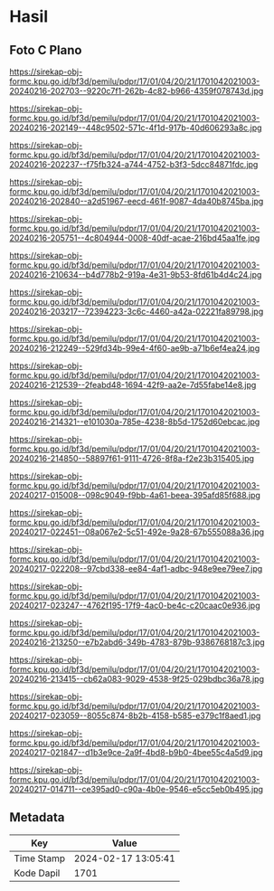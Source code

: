 # Hasil

## Foto C Plano

https://sirekap-obj-formc.kpu.go.id/bf3d/pemilu/pdpr/17/01/04/20/21/1701042021003-20240216-202703--9220c7f1-262b-4c82-b966-4359f078743d.jpg

https://sirekap-obj-formc.kpu.go.id/bf3d/pemilu/pdpr/17/01/04/20/21/1701042021003-20240216-202149--448c9502-571c-4f1d-917b-40d606293a8c.jpg

https://sirekap-obj-formc.kpu.go.id/bf3d/pemilu/pdpr/17/01/04/20/21/1701042021003-20240216-202237--f75fb324-a744-4752-b3f3-5dcc84871fdc.jpg

https://sirekap-obj-formc.kpu.go.id/bf3d/pemilu/pdpr/17/01/04/20/21/1701042021003-20240216-202840--a2d51967-eecd-461f-9087-4da40b8745ba.jpg

https://sirekap-obj-formc.kpu.go.id/bf3d/pemilu/pdpr/17/01/04/20/21/1701042021003-20240216-205751--4c804944-0008-40df-acae-216bd45aa1fe.jpg

https://sirekap-obj-formc.kpu.go.id/bf3d/pemilu/pdpr/17/01/04/20/21/1701042021003-20240216-210634--b4d778b2-919a-4e31-9b53-8fd61b4d4c24.jpg

https://sirekap-obj-formc.kpu.go.id/bf3d/pemilu/pdpr/17/01/04/20/21/1701042021003-20240216-203217--72394223-3c6c-4460-a42a-02221fa89798.jpg

https://sirekap-obj-formc.kpu.go.id/bf3d/pemilu/pdpr/17/01/04/20/21/1701042021003-20240216-212249--529fd34b-99e4-4f60-ae9b-a71b6ef4ea24.jpg

https://sirekap-obj-formc.kpu.go.id/bf3d/pemilu/pdpr/17/01/04/20/21/1701042021003-20240216-212539--2feabd48-1694-42f9-aa2e-7d55fabe14e8.jpg

https://sirekap-obj-formc.kpu.go.id/bf3d/pemilu/pdpr/17/01/04/20/21/1701042021003-20240216-214321--e101030a-785e-4238-8b5d-1752d60ebcac.jpg

https://sirekap-obj-formc.kpu.go.id/bf3d/pemilu/pdpr/17/01/04/20/21/1701042021003-20240216-214850--58897f61-9111-4726-8f8a-f2e23b315405.jpg

https://sirekap-obj-formc.kpu.go.id/bf3d/pemilu/pdpr/17/01/04/20/21/1701042021003-20240217-015008--098c9049-f9bb-4a61-beea-395afd85f688.jpg

https://sirekap-obj-formc.kpu.go.id/bf3d/pemilu/pdpr/17/01/04/20/21/1701042021003-20240217-022451--08a067e2-5c51-492e-9a28-67b555088a36.jpg

https://sirekap-obj-formc.kpu.go.id/bf3d/pemilu/pdpr/17/01/04/20/21/1701042021003-20240217-022208--97cbd338-ee84-4af1-adbc-948e9ee79ee7.jpg

https://sirekap-obj-formc.kpu.go.id/bf3d/pemilu/pdpr/17/01/04/20/21/1701042021003-20240217-023247--4762f195-17f9-4ac0-be4c-c20caac0e936.jpg

https://sirekap-obj-formc.kpu.go.id/bf3d/pemilu/pdpr/17/01/04/20/21/1701042021003-20240216-213250--e7b2abd6-349b-4783-879b-9386768187c3.jpg

https://sirekap-obj-formc.kpu.go.id/bf3d/pemilu/pdpr/17/01/04/20/21/1701042021003-20240216-213415--cb62a083-9029-4538-9f25-029bdbc36a78.jpg

https://sirekap-obj-formc.kpu.go.id/bf3d/pemilu/pdpr/17/01/04/20/21/1701042021003-20240217-023059--8055c874-8b2b-4158-b585-e379c1f8aed1.jpg

https://sirekap-obj-formc.kpu.go.id/bf3d/pemilu/pdpr/17/01/04/20/21/1701042021003-20240217-021847--d1b3e9ce-2a9f-4bd8-b9b0-4bee55c4a5d9.jpg

https://sirekap-obj-formc.kpu.go.id/bf3d/pemilu/pdpr/17/01/04/20/21/1701042021003-20240217-014711--ce395ad0-c90a-4b0e-9546-e5cc5eb0b495.jpg


## Metadata

| Key        | Value               |
| ---------- | ------------------- |
| Time Stamp | 2024-02-17 13:05:41 |
| Kode Dapil | 1701                |



